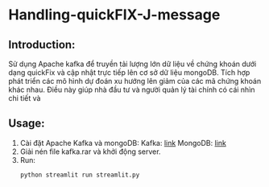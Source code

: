 # Handling-quickFIX-J-message
## Introduction:
Sử dụng Apache kafka để truyền tải lượng lớn dữ liệu về chứng khoán dưới dạng quickFix và cập nhật trực tiếp lên cơ sở dữ liệu mongoDB. Tích hợp phát triển các mô hình dự đoán xu hướng lên giảm của các mã chứng khoán khác nhau. Điều này giúp nhà đầu tư và người quản lý tài chính có cái nhìn chi tiết và
## Usage:
1. Cài đặt Apache Kafka và mongoDB:
   Kafka: [link](https://www.bing.com/search?q=apache+kafka+download&filters=dtbk:%22MCFvdmVydmlldyFjZ192NV9kb3dubG9hZCE2ODY2YzAxMy04YjY3LWQ1ZDItNmY4MC1kYTg4OTIzNDQxZDk%3d%22&FORM=DEPNAV)
   MongoDB: [link](https://www.bing.com/search?q=mongodb+download&filters=dtbk:%22MCFvdmVydmlldyFjZ192NV9kb3dubG9hZCE3ZmI1MDZhYS1jMGRhLWExNDktOGY4NC1jMDA4MDMwOGFlMzA%3d%22&FORM=DEPNAV)
2. Giải nén file kafka.rar và khởi động server.
3. Run:
   ``` bash
   python streamlit run streamlit.py
   ```
